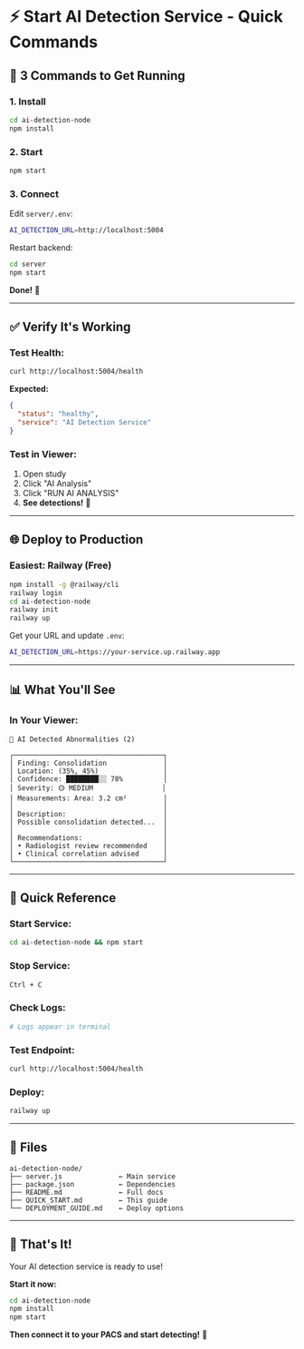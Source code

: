 # ⚡ Start AI Detection Service - Quick Commands

## 🚀 **3 Commands to Get Running**

### 1. Install

```bash
cd ai-detection-node
npm install
```

### 2. Start

```bash
npm start
```

### 3. Connect

Edit `server/.env`:
```bash
AI_DETECTION_URL=http://localhost:5004
```

Restart backend:
```bash
cd server
npm start
```

**Done!** 🎉

---

## ✅ **Verify It's Working**

### Test Health:

```bash
curl http://localhost:5004/health
```

**Expected:**
```json
{
  "status": "healthy",
  "service": "AI Detection Service"
}
```

### Test in Viewer:

1. Open study
2. Click "AI Analysis"
3. Click "RUN AI ANALYSIS"
4. **See detections!** 🎯

---

## 🌐 **Deploy to Production**

### Easiest: Railway (Free)

```bash
npm install -g @railway/cli
railway login
cd ai-detection-node
railway init
railway up
```

Get your URL and update `.env`:

```bash
AI_DETECTION_URL=https://your-service.up.railway.app
```

---

## 📊 **What You'll See**

### In Your Viewer:

```
🎯 AI Detected Abnormalities (2)

┌─────────────────────────────────────┐
│ Finding: Consolidation              │
│ Location: (35%, 45%)                │
│ Confidence: ████████░░ 78%          │
│ Severity: 🟡 MEDIUM                 │
│ Measurements: Area: 3.2 cm²         │
│                                     │
│ Description:                        │
│ Possible consolidation detected...  │
│                                     │
│ Recommendations:                    │
│ • Radiologist review recommended    │
│ • Clinical correlation advised      │
└─────────────────────────────────────┘
```

---

## 🎯 **Quick Reference**

### Start Service:
```bash
cd ai-detection-node && npm start
```

### Stop Service:
```bash
Ctrl + C
```

### Check Logs:
```bash
# Logs appear in terminal
```

### Test Endpoint:
```bash
curl http://localhost:5004/health
```

### Deploy:
```bash
railway up
```

---

## 📁 **Files**

```
ai-detection-node/
├── server.js              ← Main service
├── package.json           ← Dependencies
├── README.md              ← Full docs
├── QUICK_START.md         ← This guide
└── DEPLOYMENT_GUIDE.md    ← Deploy options
```

---

## 🎉 **That's It!**

Your AI detection service is ready to use!

**Start it now:**
```bash
cd ai-detection-node
npm install
npm start
```

**Then connect it to your PACS and start detecting!** 🚀

